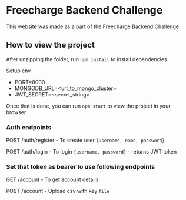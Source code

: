 # Freecharge Backend Challenge

This website was made as a part of the Freecharge Backend Challenge.

## How to view the project

After unzipping the folder, run `npm install` to install dependencies.

Setup env
- PORT=8000
- MONGODB_URL=<url_to_mongo_cluster>
- JWT_SECRET=<secret_string>

Once that is done, you can run `npm start` to view the project in your browser.

### Auth endpoints

POST /auth/register - To create user `{username, name, password}`

POST /auth/login - To login `{username, password}` - returns JWT token

### Set that token as bearer to use following endpoints
GET /account - To get account details

POST /account - Upload csv with key `file`